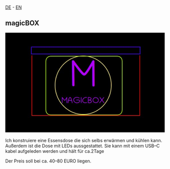 [DE](index.md) - [EN](index_en.md)
## magicBOX

![](magicBOX.jpg)

Ich konstruiere eine Essensdose die sich selbs erwärmen und kühlen kann.
Außerdem ist die Dose mit LEDs aussgestattet.
Sie kann mit einem USB–C kabel aufgeleden werden und hält für ca.2Tage

Der Preis soll bei ca. 40–80 EURO liegen.
